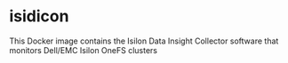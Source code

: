 # isidicon
This Docker image contains the Isilon Data Insight Collector software that monitors Dell/EMC Isilon OneFS clusters
